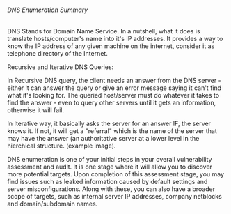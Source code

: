 ###### DNS Enumeration Summary

DNS Stands for Domain Name Service. In a nutshell, what it does is translate hosts/computer's name into it's IP addresses. It provides a way to know the IP address of any given machine on the internet, consider it as telephone directory of the Internet.

Recursive and Iterative DNS Queries:

In Recursive DNS query, the client needs an answer from the DNS server - either it can answer the query or give an error  message saying it can't find what it's looking for. The queried host/server must do whatever it takes to find the answer - even to query other servers until it gets an information, otherwise it will fail.

In Iterative way, it basically asks the server for an answer IF, the server knows it. If not, it will get a "referral" which is the name of the server that may  have the answer (an authoritative server at a lower level in the hierchical structure. (example image).

DNS enumeration is one of your initial steps in your overall vulnerability assessment and audit. It is one stage where it will allow you to discover more potential targets. Upon completion of this assessment stage, you may find issues such as leaked information caused by default settings and server misconfigurations. Along with these, you can also have a broader scope of targets, such as internal server IP addresses, company netblocks and domain/subdomain names. 





